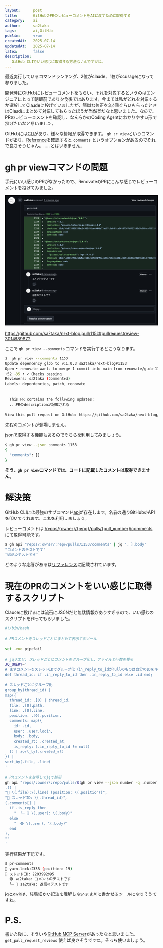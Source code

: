 ```yaml
---
layout:      post
title:       GitHubのPRのレビューコメントをAIに渡すために取得する
category:    ai
author:      sa2taka
tags:        ai,GitHub
public:      true
createdAt:   2025-07-14
updatedAt:   2025-07-14
latex:       false
description:
   GitHub CLIでいい感じに取得する方法ないんですかね。
---
```


最近実行しているコマンドランキング、2位がclaude、1位がccusageになって参りました。

開発時にGitHubにレビューコメントをもらい、それを対応するというのはエンジニアにとって朝飯前であり夕食後ではあります。今までは私がどれを対応するか選択してClaudeに投げていましたが、簡単な修正を3,4個ぐらいもらったときはClaudにまとめて対応してもらったほうが当然楽だなと思いました。なので、PRのレビューコメントを確認し、なんらかのCoding Agentにわかりやすい形で投げたいなと思いました。

GitHubには[CLI](https://docs.github.com/ja/github-cli/github-cli/about-github-cli)があり、様々な情報が取得できます。
`gh pr view`というコマンドがあり、[Reference](https://cli.github.com/manual/gh_pr_view)を確認すると `comments` というオプションがあるのでそれで良さそうじゃん。……とはいきません。

# gh pr viewコマンドの問題

手元にいい感じのPRがなかったので、RenovateのPRにこんな感じでレビューコメントを投げてみました。

![GitHub上でレビューコメントを投稿している。特定の行に対して「コメントのテスト」とコメントしている。また、その返信として「返信のテスト」と記載されている。](../_images/pr-comment.png)

https://github.com/sa2taka/next-blog/pull/1153#pullrequestreview-3014989872

ここで `gh pr view --comments` コマンドを実行するとこうなります。

```sh
$  gh pr view --comments 1153
Update dependency glob to v11.0.3 sa2taka/next-blog#1153
Open • renovate wants to merge 1 commit into main from renovate/glob-11.x-lockfile • about 1 month ago
+52 -35 • ✓ Checks passing
Reviewers: sa2taka (Commented)
Labels: dependencies, patch, renovate


  This PR contains the following updates:                                                                             
  ...PRのdescriptionが記載される

View this pull request on GitHub: https://github.com/sa2taka/next-blog/pull/1153
```

先程のコメントが登場しません。

jsonで取得する機能もあるのでそちらを利用してみましょう。

```sh
$ gh pr view --json comments 1153
{
  "comments": []
}
```

**そう、`gh pr view`コマンドでは、コードに記載したコメントは取得できません。**

# 解決策

GitHub CLIには最強のサブコマンド[api](https://cli.github.com/manual/gh_api)が存在します。名前の通りGitHubのAPIを叩いてくれます。これを利用しましょう。

レビューコメントは [/repos/{owner}/{repo}/pulls/{pull_number}/comments](https://docs.github.com/ja/rest/pulls/comments?apiVersion=2022-11-28#list-review-comments-in-a-repository) にて取得可能です。

```sh
$ gh api "repos/:owner/:repo/pulls/1153/comments" | jq '.[].body'
"コメントのテストです"
"返信のテストです"
```

どのような応答があるは[リファレンス](https://docs.github.com/ja/rest/pulls/comments?apiVersion=2022-11-28#list-review-comments-in-a-repository)に記載されています。

# 現在のPRのコメントをいい感じに取得するスクリプト

Claudeに投げるには流石にJSONだと無駄情報がありすぎるので、いい感じのスクリプトを作ってもらいました。

```bash
#!/bin/bash

# PRコメントをスレッドごとにまとめて表示するツール

set -euo pipefail

# jqクエリ: スレッドごとにコメントをグループ化し、ファイルと行数を提示
JQ_QUERY='
# まずコメントをスレッドIDでグループ化（in_reply_to_idがnullのものは自分のIDをキーにする）
def thread_id: if .in_reply_to_id then .in_reply_to_id else .id end;

# スレッドごとにグループ化
group_by(thread_id) |
map({
  thread_id: .[0] | thread_id,
  file: .[0].path,
  line: .[0].line,
  position: .[0].position,
  comments: map({
    id: .id,
    user: .user.login,
    body: .body,
    created_at: .created_at,
    is_reply: (.in_reply_to_id != null)
  }) | sort_by(.created_at)
}) |
sort_by(.file, .line)
'

# PRコメントを取得してjqで整形
gh api "repos/:owner/:repo/pulls/$(gh pr view --json number -q .number)/comments" | jq -r "$JQ_QUERY" | jq -r '
.[] | 
"📁 \(.file):\(.line) (position: \(.position))",
"🧵 スレッドID: \(.thread_id)",
(.comments[] | 
  if .is_reply then
    "  └─ 💬 \(.user): \(.body)"
  else
    "  🟢 \(.user): \(.body)"
  end
),
""
'
```

実行結果が下記です。

```sh
$ pr-comments
📁 yarn.lock:2338 (position: 19)
🧵 スレッドID: 2203992995
  🟢 sa2taka: コメントのテストです
  └─ 💬 sa2taka: 返信のテストです
```  

jqとawkは、結局細かい記法を理解しないままAIに書かせるツールになりそうですね。

# P.S.

書いた後に、そういや[GitHub MCP Server](https://github.com/github/github-mcp-server)があったなと思いました。`get_pull_request_reviews` 使えば良さそうですね。そっち使いましょう。
